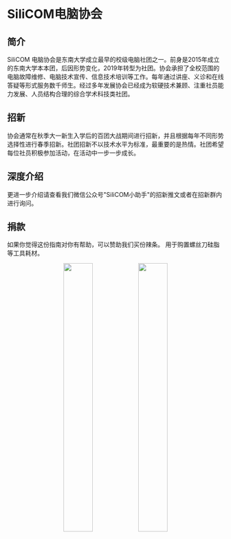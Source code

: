 # SiliCOM电脑协会

## 简介

SiliCOM 电脑协会是东南大学成立最早的校级电脑社团之一。前身是2015年成立的东南大学本本团，后因形势变化，2019年转型为社团。协会承担了全校范围的电脑故障维修、电脑技术宣传、信息技术培训等工作。每年通过讲座、义诊和在线答疑等形式服务数千师生。经过多年发展协会已经成为软硬技术兼顾、注重社员能力发展、人员结构合理的综合学术科技类社团。

## 招新

协会通常在秋季大一新生入学后的百团大战期间进行招新，并且根据每年不同形势选择性进行春季招新。社团招新不以技术水平为标准，最重要的是热情。社团希望每位社员积极参加活动，在活动中一步一步成长。

## 深度介绍

更进一步介绍请查看我们微信公众号"SiliCOM小助手"的招新推文或者在招新群内进行询问。

## 捐款

如果你觉得这份指南对你有帮助，可以赞助我们买份辣条。
用于购置螺丝刀硅脂等工具耗材。

<center>
    <figure>
        <img src="https://s2.loli.net/2022/11/11/zNfVjWSyLuUEvYw.jpg" width = "40%" />
        <img src="https://s2.loli.net/2022/11/11/UPYbtqANiKwxzsf.jpg" width = "40%" />
    </figure>
</center>
